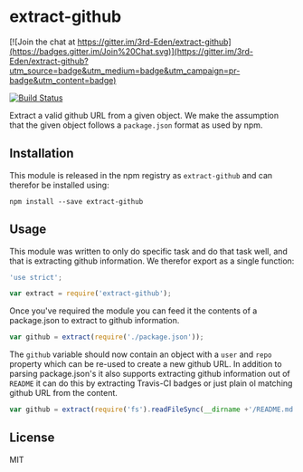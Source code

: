# extract-github

[![Join the chat at https://gitter.im/3rd-Eden/extract-github](https://badges.gitter.im/Join%20Chat.svg)](https://gitter.im/3rd-Eden/extract-github?utm_source=badge&utm_medium=badge&utm_campaign=pr-badge&utm_content=badge)

[![Build Status](https://travis-ci.org/3rd-Eden/extract-github.png)](https://travis-ci.org/3rd-Eden/extract-github)

Extract a valid github URL from a given object. We make the assumption that the
given object follows a `package.json` format as used by npm.

## Installation

This module is released in the npm registry as `extract-github` and can therefor
be installed using:

```
npm install --save extract-github
```

## Usage

This module was written to only do specific task and do that task well, and that
is extracting github information. We therefor export as a single function:

```js
'use strict';

var extract = require('extract-github');
```

Once you've required the module you can feed it the contents of a package.json
to extract to github information.

```js
var github = extract(require('./package.json'));
```

The `github` variable should now contain an object with a `user` and `repo`
property which can be re-used to create a new github URL. In addition to parsing
package.json's it also supports extracting github information out of `README` it
can do this by extracting Travis-CI badges or just plain ol matching github URL
from the content.

```js
var github = extract(require('fs').readFileSync(__dirname +'/README.md'));
```

## License

MIT

